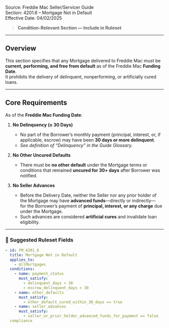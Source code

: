 Source: Freddie Mac Seller/Servicer Guide  
Section: 4201.6 – Mortgage Not in Default  
Effective Date: 04/02/2025  

> **Condition-Relevant Section — Include in Ruleset**

---

## Overview
This section specifies that any Mortgage delivered to Freddie Mac must be **current, performing, and free from default** as of the Freddie Mac **Funding Date**.  
It prohibits the delivery of delinquent, nonperforming, or artificially cured loans.

---

## Core Requirements

As of the **Freddie Mac Funding Date**:

1. **No Delinquency (≥ 30 Days)**
   - No part of the Borrower’s monthly payment (principal, interest, or, if applicable, escrow) may have been **30 days or more delinquent**.  
   - *See definition of “Delinquency” in the Guide Glossary.*

2. **No Other Uncured Defaults**
   - There must be **no other default** under the Mortgage terms or conditions that remained **uncured for 30+ days** after Borrower was notified.

3. **No Seller Advances**
   - Before the Delivery Date, neither the Seller nor any prior holder of the Mortgage may have **advanced funds**—directly or indirectly—  
     for the Borrower’s payment of **principal, interest, or any charge** due under the Mortgage.  
   - Such advances are considered **artificial cures** and invalidate loan eligibility.

---

### 🧩 Suggested Ruleset Fields

```yaml
- id: FM_4201_6
  title: Mortgage Not in Default
  applies_to:
    - AllMortgages
  conditions:
    - name: payment_status
      must_satisfy:
        - delinquent_days < 30
        - escrow_delinquent_days < 30
    - name: other_defaults
      must_satisfy:
        - other_default_cured_within_30_days == true
    - name: seller_advances
      must_satisfy:
        - seller_or_prior_holder_advanced_funds_for_payment == false
  compliance
